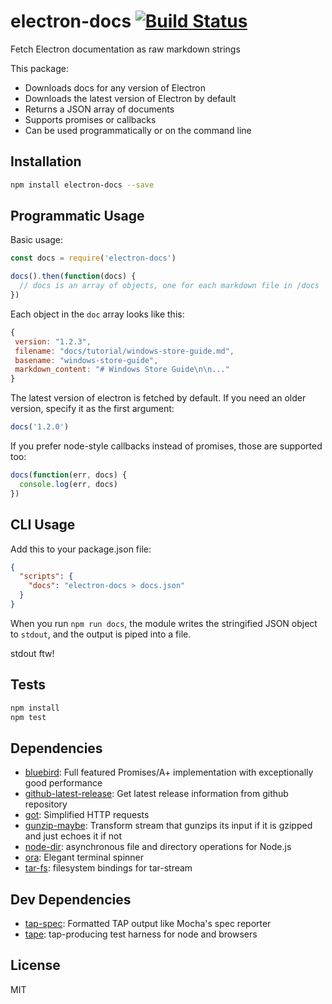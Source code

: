 # electron-docs [![Build Status](https://travis-ci.org/zeke/electron-docs.svg?branch=master)](https://travis-ci.org/zeke/electron-docs)

Fetch Electron documentation as raw markdown strings

This package:

- Downloads docs for any version of Electron
- Downloads the latest version of Electron by default
- Returns a JSON array of documents
- Supports promises or callbacks
- Can be used programmatically or on the command line

## Installation

```sh
npm install electron-docs --save
```

## Programmatic Usage

Basic usage:

```js
const docs = require('electron-docs')

docs().then(function(docs) {
  // docs is an array of objects, one for each markdown file in /docs
})
```

Each object in the `doc` array looks like this:

```js
{
 version: "1.2.3",
 filename: "docs/tutorial/windows-store-guide.md",
 basename: "windows-store-guide",
 markdown_content: "# Windows Store Guide\n\n..."
}
```

The latest version of electron is fetched by default. If you need an older
version, specify it as the first argument:

```js
docs('1.2.0')
```

If you prefer node-style callbacks instead of promises, those are supported too:

```js
docs(function(err, docs) {
  console.log(err, docs)
})
```

## CLI Usage

Add this to your package.json file:

```json
{
  "scripts": {
    "docs": "electron-docs > docs.json"
  }
}
```

When you run `npm run docs`, the module writes the stringified JSON object to
`stdout`, and the output is piped into a file.

stdout ftw!

## Tests

```sh
npm install
npm test
```

## Dependencies

- [bluebird](https://github.com/petkaantonov/bluebird): Full featured Promises/A+ implementation with exceptionally good performance
- [github-latest-release](https://github.com/chentsulin/github-latest-release): Get latest release information from github repository
- [got](https://github.com/sindresorhus/got): Simplified HTTP requests
- [gunzip-maybe](https://github.com/mafintosh/gunzip-maybe): Transform stream that gunzips its input if it is gzipped and just echoes it if not
- [node-dir](https://github.com/fshost/node-dir): asynchronous file and directory operations for Node.js
- [ora](https://github.com/sindresorhus/ora): Elegant terminal spinner
- [tar-fs](https://github.com/mafintosh/tar-fs): filesystem bindings for tar-stream

## Dev Dependencies

- [tap-spec](https://github.com/scottcorgan/tap-spec): Formatted TAP output like Mocha&#39;s spec reporter
- [tape](https://github.com/substack/tape): tap-producing test harness for node and browsers


## License

MIT
